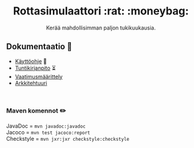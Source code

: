 <div align="center">
  <h1 align="center">Rottasimulaattori :rat: :moneybag:</h1>
  
  <p align="center">
    Kerää mahdollisimman paljon tukikuukausia.
  </p>
</div>


## Dokumentaatio 📝
- [Käyttöohje](https://github.com/D3lux3/ot-harjoitustyo/blob/master/documentation/kayttoohje.md) :scroll:
- [Tuntikirjanpito](https://github.com/D3lux3/ot-harjoitustyo/blob/master/documentation/tuntikirjanpito.md) :hourglass_flowing_sand:
- [Vaatimusmäärittely](https://github.com/D3lux3/ot-harjoitustyo/blob/master/documentation/vaatimusmaarittely.md)
- [Arkkitehtuuri](https://github.com/D3lux3/ot-harjoitustyo/blob/master/documentation/arkkitehtuuri.md)
<br />

### Maven komennot :pencil2:

JavaDoc = ```mvn javadoc:javadoc```
<br />
Jacoco = ```mvn test jacoco:report```
<br />
Checkstyle = ```mvn jxr:jxr checkstyle:checkstyle```
